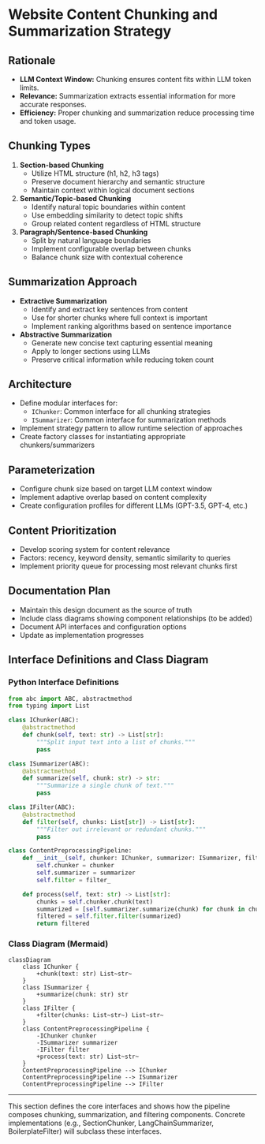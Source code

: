 # Website Content Chunking and Summarization Strategy

## Rationale
- **LLM Context Window:** Chunking ensures content fits within LLM token limits.
- **Relevance:** Summarization extracts essential information for more accurate responses.
- **Efficiency:** Proper chunking and summarization reduce processing time and token usage.

## Chunking Types
1. **Section-based Chunking**
   - Utilize HTML structure (h1, h2, h3 tags)
   - Preserve document hierarchy and semantic structure
   - Maintain context within logical document sections
2. **Semantic/Topic-based Chunking**
   - Identify natural topic boundaries within content
   - Use embedding similarity to detect topic shifts
   - Group related content regardless of HTML structure
3. **Paragraph/Sentence-based Chunking**
   - Split by natural language boundaries
   - Implement configurable overlap between chunks
   - Balance chunk size with contextual coherence

## Summarization Approach
- **Extractive Summarization**
   - Identify and extract key sentences from content
   - Use for shorter chunks where full context is important
   - Implement ranking algorithms based on sentence importance
- **Abstractive Summarization**
   - Generate new concise text capturing essential meaning
   - Apply to longer sections using LLMs
   - Preserve critical information while reducing token count

## Architecture
- Define modular interfaces for:
   - `IChunker`: Common interface for all chunking strategies
   - `ISummarizer`: Common interface for summarization methods
- Implement strategy pattern to allow runtime selection of approaches
- Create factory classes for instantiating appropriate chunkers/summarizers

## Parameterization
- Configure chunk size based on target LLM context window
- Implement adaptive overlap based on content complexity
- Create configuration profiles for different LLMs (GPT-3.5, GPT-4, etc.)

## Content Prioritization
- Develop scoring system for content relevance
- Factors: recency, keyword density, semantic similarity to queries
- Implement priority queue for processing most relevant chunks first

## Documentation Plan
- Maintain this design document as the source of truth
- Include class diagrams showing component relationships (to be added)
- Document API interfaces and configuration options
- Update as implementation progresses

## Interface Definitions and Class Diagram

### Python Interface Definitions

```python
from abc import ABC, abstractmethod
from typing import List

class IChunker(ABC):
    @abstractmethod
    def chunk(self, text: str) -> List[str]:
        """Split input text into a list of chunks."""
        pass

class ISummarizer(ABC):
    @abstractmethod
    def summarize(self, chunk: str) -> str:
        """Summarize a single chunk of text."""
        pass

class IFilter(ABC):
    @abstractmethod
    def filter(self, chunks: List[str]) -> List[str]:
        """Filter out irrelevant or redundant chunks."""
        pass

class ContentPreprocessingPipeline:
    def __init__(self, chunker: IChunker, summarizer: ISummarizer, filter_: IFilter):
        self.chunker = chunker
        self.summarizer = summarizer
        self.filter = filter_

    def process(self, text: str) -> List[str]:
        chunks = self.chunker.chunk(text)
        summarized = [self.summarizer.summarize(chunk) for chunk in chunks]
        filtered = self.filter.filter(summarized)
        return filtered
```

### Class Diagram (Mermaid)

```mermaid
classDiagram
    class IChunker {
        +chunk(text: str) List~str~
    }
    class ISummarizer {
        +summarize(chunk: str) str
    }
    class IFilter {
        +filter(chunks: List~str~) List~str~
    }
    class ContentPreprocessingPipeline {
        -IChunker chunker
        -ISummarizer summarizer
        -IFilter filter
        +process(text: str) List~str~
    }
    ContentPreprocessingPipeline --> IChunker
    ContentPreprocessingPipeline --> ISummarizer
    ContentPreprocessingPipeline --> IFilter
```

---

This section defines the core interfaces and shows how the pipeline composes chunking, summarization, and filtering components. Concrete implementations (e.g., SectionChunker, LangChainSummarizer, BoilerplateFilter) will subclass these interfaces. 